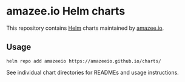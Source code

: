 # amazee.io Helm charts

This repository contains [Helm](https://helm.sh/) charts maintained by [amazee.io](https://amazee.io/).

## Usage

```
helm repo add amazeeio https://amazeeio.github.io/charts/
```

See individual chart directories for READMEs and usage instructions.
